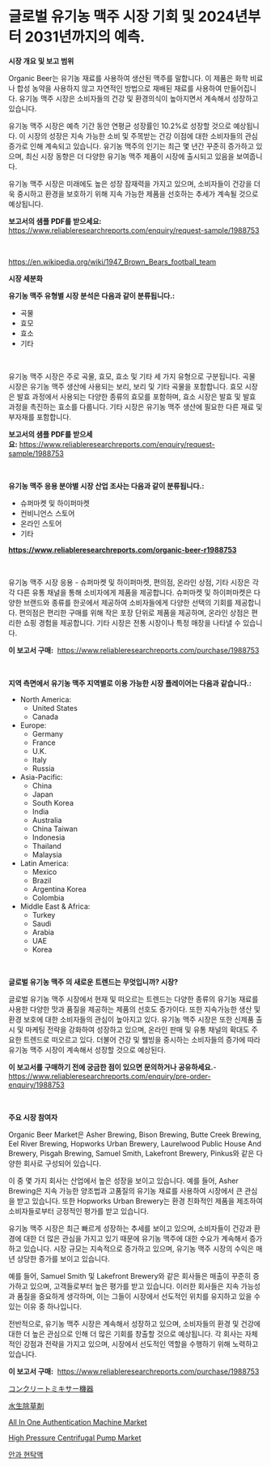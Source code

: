<p><h1>글로벌 유기농 맥주 시장 기회 및 2024년부터 2031년까지의 예측.</h1></p><p><strong>시장 개요 및 보고 범위</strong></p>
<p><p>Organic Beer는 유기농 재료를 사용하여 생산된 맥주를 말합니다. 이 제품은 화학 비료나 합성 농약을 사용하지 않고 자연적인 방법으로 재배된 재료를 사용하여 만들어집니다. 유기농 맥주 시장은 소비자들의 건강 및 환경의식이 높아지면서 계속해서 성장하고 있습니다.</p><p>유기농 맥주 시장은 예측 기간 동안 연평균 성장률인 10.2%로 성장할 것으로 예상됩니다. 이 시장의 성장은 지속 가능한 소비 및 주목받는 건강 이점에 대한 소비자들의 관심 증가로 인해 계속되고 있습니다. 유기농 맥주의 인기는 최근 몇 년간 꾸준히 증가하고 있으며, 최신 시장 동향은 더 다양한 유기농 맥주 제품이 시장에 출시되고 있음을 보여줍니다.</p><p>유기농 맥주 시장은 미래에도 높은 성장 잠재력을 가지고 있으며, 소비자들이 건강을 더욱 중시하고 환경을 보호하기 위해 지속 가능한 제품을 선호하는 추세가 계속될 것으로 예상됩니다.</p></p>
<p><strong>보고서의 샘플 PDF를 받으세요:</strong> <a href="https://www.reliableresearchreports.com/enquiry/request-sample/1988753">https://www.reliableresearchreports.com/enquiry/request-sample/1988753</a></p>
<p>&nbsp;</p>
<p><a href="https://en.wikipedia.org/wiki/1947_Brown_Bears_football_team">https://en.wikipedia.org/wiki/1947_Brown_Bears_football_team</a></p>
<p><strong>시장 세분화</strong></p>
<p><strong>유기농 맥주 유형별 시장 분석은 다음과 같이 분류됩니다.:</strong></p>
<p><ul><li>곡물</li><li>효모</li><li>효소</li><li>기타</li></ul></p>
<p>&nbsp;</p>
<p><p>유기농 맥주 시장은 주로 곡물, 효모, 효소 및 기타 세 가지 유형으로 구분됩니다. 곡물 시장은 유기농 맥주 생산에 사용되는 보리, 보리 및 기타 곡물을 포함합니다. 효모 시장은 발효 과정에서 사용되는 다양한 종류의 효모를 포함하며, 효소 시장은 발효 및 발효 과정을 촉진하는 효소를 다룹니다. 기타 시장은 유기농 맥주 생산에 필요한 다른 재료 및 부자재를 포함합니다.</p></p>
<p><strong>보고서의 샘플 PDF를 받으세요:</strong>&nbsp;<a href="https://www.reliableresearchreports.com/enquiry/request-sample/1988753">https://www.reliableresearchreports.com/enquiry/request-sample/1988753</a></p>
<p>&nbsp;</p>
<p><strong> 유기농 맥주 응용 분야별 시장 산업 조사는 다음과 같이 분류됩니다.:</strong></p>
<p><ul><li>슈퍼마켓 및 하이퍼마켓</li><li>컨비니언스 스토어</li><li>온라인 스토어</li><li>기타</li></ul></p>
<p><strong><a href="https://www.reliableresearchreports.com/organic-beer-r1988753">https://www.reliableresearchreports.com/organic-beer-r1988753</a></strong></p>
<p>&nbsp;</p>
<p><p>유기농 맥주 시장 응용 - 슈퍼마켓 및 하이퍼마켓, 편의점, 온라인 상점, 기타 시장은 각각 다른 유통 채널을 통해 소비자에게 제품을 제공합니다. 슈퍼마켓 및 하이퍼마켓은 다양한 브랜드와 종류를 한곳에서 제공하여 소비자들에게 다양한 선택의 기회를 제공합니다. 편의점은 편리한 구매를 위해 작은 포장 단위로 제품을 제공하며, 온라인 상점은 편리한 쇼핑 경험을 제공합니다. 기타 시장은 전통 시장이나 특정 매장을 나타낼 수 있습니다.</p></p>
<p><strong>이 보고서 구매:</strong>&nbsp; <a href="https://www.reliableresearchreports.com/purchase/1988753">https://www.reliableresearchreports.com/purchase/1988753</a></p>
<p>&nbsp;</p>
<p><strong>지역 측면에서 유기농 맥주 지역별로 이용 가능한 시장 플레이어는 다음과 같습니다.:</strong></p>
<p><ul>
    <li>
        North America:
        <ul>
            <li>United States</li>
            <li>Canada</li>
        </ul>
    </li>
    <li>
        Europe:
        <ul>
            <li>Germany</li>
            <li>France</li>
            <li>U.K.</li>
            <li>Italy</li>
            <li>Russia</li>
        </ul>
    </li>
    <li>
        Asia-Pacific:
        <ul>
            <li>China</li>
            <li>Japan</li>
            <li>South Korea</li>
            <li>India</li>
            <li>Australia</li>
            <li>China Taiwan</li>
            <li>Indonesia</li>
            <li>Thailand</li>
            <li>Malaysia</li>
        </ul>
    </li>
    <li>
        Latin America:
        <ul>
            <li>Mexico</li>
            <li>Brazil</li>
            <li>Argentina Korea</li>
            <li>Colombia</li>
        </ul>
    </li>
    <li>
        Middle East & Africa:
        <ul>
            <li>Turkey</li>
            <li>Saudi</li>
            <li>Arabia</li>
            <li>UAE</li>
            <li>Korea</li>
        </ul>
    </li>
    </ul></p>
<p>&nbsp;</p>
<p><strong>글로벌 유기농 맥주 의 새로운 트렌드는 무엇입니까? 시장?</strong></p>
<p><p>글로벌 유기농 맥주 시장에서 현재 및 떠오르는 트렌드는 다양한 종류의 유기농 재료를 사용한 다양한 맛과 품질을 제공하는 제품의 선호도 증가이다. 또한 지속가능한 생산 및 환경 보호에 대한 소비자들의 관심이 높아지고 있다. 유기농 맥주 시장은 또한 신제품 출시 및 마케팅 전략을 강화하여 성장하고 있으며, 온라인 판매 및 유통 채널의 확대도 주요한 트렌드로 떠오르고 있다. 더불어 건강 및 웰빙을 중시하는 소비자들의 증가에 따라 유기농 맥주 시장이 계속해서 성장할 것으로 예상된다.</p></p>
<p><strong>이 보고서를 구매하기 전에 궁금한 점이 있으면 문의하거나 공유하세요.</strong>- <a href="https://www.reliableresearchreports.com/enquiry/pre-order-enquiry/1988753">https://www.reliableresearchreports.com/enquiry/pre-order-enquiry/1988753</a></p>
<p>&nbsp;</p>
<p><strong>주요 시장 참여자</strong></p>
<p><p>Organic Beer Market은 Asher Brewing, Bison Brewing, Butte Creek Brewing, Eel River Brewing, Hopworks Urban Brewery, Laurelwood Public House And Brewery, Pisgah Brewing, Samuel Smith, Lakefront Brewery, Pinkus와 같은 다양한 회사로 구성되어 있습니다.</p><p>이 중 몇 가지 회사는 산업에서 높은 성장을 보이고 있습니다. 예를 들어, Asher Brewing은 지속 가능한 양조법과 고품질의 유기농 재료를 사용하여 시장에서 큰 관심을 받고 있습니다. 또한 Hopworks Urban Brewery는 환경 친화적인 제품을 제조하여 소비자들로부터 긍정적인 평가를 받고 있습니다.</p><p>유기농 맥주 시장은 최근 빠르게 성장하는 추세를 보이고 있으며, 소비자들이 건강과 환경에 대한 더 많은 관심을 가지고 있기 때문에 유기농 맥주에 대한 수요가 계속해서 증가하고 있습니다. 시장 규모는 지속적으로 증가하고 있으며, 유기농 맥주 시장의 수익은 매년 상당한 증가를 보이고 있습니다.</p><p>예를 들어, Samuel Smith 및 Lakefront Brewery와 같은 회사들은 매출이 꾸준히 증가하고 있으며, 고객들로부터 높은 평가를 받고 있습니다. 이러한 회사들은 지속 가능성과 품질을 중요하게 생각하며, 이는 그들이 시장에서 선도적인 위치를 유지하고 있을 수 있는 이유 중 하나입니다.</p><p>전반적으로, 유기농 맥주 시장은 계속해서 성장하고 있으며, 소비자들의 환경 및 건강에 대한 더 높은 관심으로 인해 더 많은 기회를 창출할 것으로 예상됩니다. 각 회사는 자체적인 강점과 전략을 가지고 있으며, 시장에서 선도적인 역할을 수행하기 위해 노력하고 있습니다.</p></p>
<p><strong>이 보고서 구매:</strong>&nbsp;&nbsp;<a href="https://www.reliableresearchreports.com/purchase/1988753">https://www.reliableresearchreports.com/purchase/1988753</a></p>
<p><p><a href="https://github.com/RandallRunte2023/Market-Research-Report-List-2/blob/main/860367540190.md">コンクリートミキサー機器</a></p><p><a href="https://github.com/TerrellConn/Market-Research-Report-List-2/blob/main/665034540189.md">水生除草剤</a></p><p><a href="https://www.linkedin.com/pulse/insights-all-one-authentication-machine-market-share-competitive-q5agc">All In One Authentication Machine Market</a></p><p><a href="https://github.com/ferandochandle/Market-Research-Report-List-1/blob/main/high-pressure-centrifugal-pump-market.md">High Pressure Centrifugal Pump Market</a></p><p><a href="https://github.com/shampaakter36/Market-Research-Report-List-2/blob/main/115230151346.md">안과 현탁액</a></p></p>